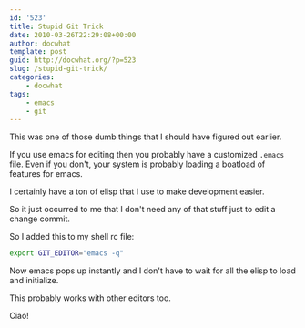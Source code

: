 ```yaml
---
id: '523'
title: Stupid Git Trick
date: 2010-03-26T22:29:08+00:00
author: docwhat
template: post
guid: http://docwhat.org/?p=523
slug: /stupid-git-trick/
categories:
    - docwhat
tags:
    - emacs
    - git
---
```


This was one of those dumb things that I should have figured out earlier.

If you use emacs for editing then you probably have a customized `.emacs`
file. Even if you don't, your system is probably loading a boatload of
features for emacs.

I certainly have a ton of elisp that I use to make development easier.

So it just occurred to me that I don't need any of that stuff just to edit a
change commit.

So I added this to my shell rc file:

```bash
export GIT_EDITOR="emacs -q"
```

Now emacs pops up instantly and I don't have to wait for all the elisp to load
and initialize.

This probably works with other editors too.

Ciao!

